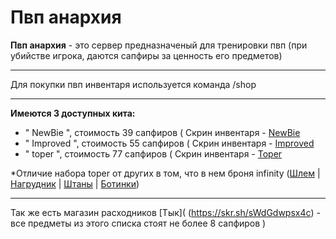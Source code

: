 # Пвп анархия
**Пвп анархия** - это сервер предназначеный для тренировки пвп (при убийстве игрока, даются сапфиры за ценность его предметов)
___
Для покупки пвп инвентаря используется команда /shop 
___
**Имеются 3 доступных кита:**
* " NewBie ", стоимость 39 сапфиров (	Скрин инвентаря - [NewBie](https://skr.sh/sWd1nApIoLp)
* " Improved ", стоимость 55 сапфиров ( Скрин инвентаря - [Improved](https://skr.sh/sWdfOhz1eNy)
* " toper ", стоимость 77 сапфиров ( Скрин инвентаря - [Toper](https://skr.sh/sWdh2RywRYB)

*Отличие набора toper от других в том, что в нем броня infinity ([Шлем](https://skr.sh/sWdEclGNW6Z) | [Нагрудник](https://skr.sh/sWdbWoYjRoA) | [Штаны](https://skr.sh/sWdFHyHOwfJ) | [Ботинки](https://skr.sh/sWd3Mz7B9wP ))
___
Так же есть магазин расходников [Тык]( (https://skr.sh/sWdGdwpsx4c) - все предметы из этого списка стоят не более 8 сапфиров )
